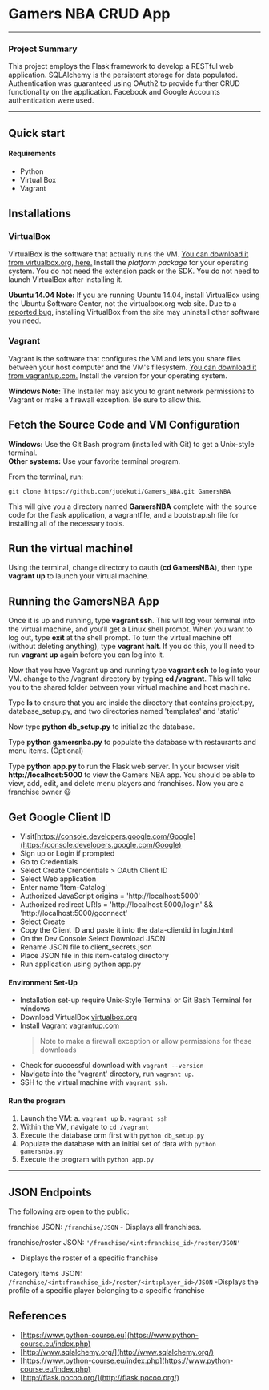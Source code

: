 # Gamers NBA CRUD App

---

### Project Summary
This project employs the Flask framework to develop a RESTful web application. SQLAlchemy is the persistent storage for data populated.
Authentication was guaranteed using OAuth2 to provide further CRUD functionality on the application. Facebook and Google Accounts authentication were used.


---

## Quick start
#### Requirements
- Python
- Virtual Box
- Vagrant

## Installations
### VirtualBox

VirtualBox is the software that actually runs the VM. [You can download it from virtualbox.org, here.](https://www.virtualbox.org/wiki/Downloads)  Install the *platform package* for your operating system.  You do not need the extension pack or the SDK. You do not need to launch VirtualBox after installing it.

**Ubuntu 14.04 Note:** If you are running Ubuntu 14.04, install VirtualBox using the Ubuntu Software Center, not the virtualbox.org web site. Due to a [reported bug](http://ubuntuforums.org/showthread.php?t=2227131), installing VirtualBox from the site may uninstall other software you need.

### Vagrant

Vagrant is the software that configures the VM and lets you share files between your host computer and the VM's filesystem.  [You can download it from vagrantup.com.](https://www.vagrantup.com/downloads) Install the version for your operating system.

**Windows Note:** The Installer may ask you to grant network permissions to Vagrant or make a firewall exception. Be sure to allow this.

## Fetch the Source Code and VM Configuration

**Windows:** Use the Git Bash program (installed with Git) to get a Unix-style terminal.  
**Other systems:** Use your favorite terminal program.

From the terminal, run:

    git clone https://github.com/judekuti/Gamers_NBA.git GamersNBA

This will give you a directory named **GamersNBA** complete with the source code for the flask application, a vagrantfile, and a bootstrap.sh file for installing all of the necessary tools. 

## Run the virtual machine!

Using the terminal, change directory to oauth (**cd GamersNBA**), then type **vagrant up** to launch your virtual machine.

## Running the GamersNBA App
Once it is up and running, type **vagrant ssh**. This will log your terminal into the virtual machine, and you'll get a Linux shell prompt. When you want to log out, type **exit** at the shell prompt.  To turn the virtual machine off (without deleting anything), type **vagrant halt**. If you do this, you'll need to run **vagrant up** again before you can log into it.


Now that you have Vagrant up and running type **vagrant ssh** to log into your VM.  change to the /vagrant directory by typing **cd /vagrant**. This will take you to the shared folder between your virtual machine and host machine.

Type **ls** to ensure that you are inside the directory that contains project.py, database_setup.py, and two directories named 'templates' and 'static'

Now type **python db_setup.py** to initialize the database.

Type **python gamersnba.py** to populate the database with restaurants and menu items. (Optional)

Type **python app.py** to run the Flask web server. In your browser visit **http://localhost:5000** to view the Gamers NBA app.  You should be able to view, add, edit, and delete menu players and franchises. Now you are a franchise owner :smiley:


## Get Google Client ID
- Visit[https://console.developers.google.com/Google](https://console.developers.google.com/Google)
- Sign up or Login if prompted
- Go to Credentials
- Select Create Crendentials > OAuth Client ID
- Select Web application
- Enter name 'Item-Catalog'
- Authorized JavaScript origins = 'http://localhost:5000'
- Authorized redirect URIs = 'http://localhost:5000/login' && 'http://localhost:5000/gconnect'
- Select Create
- Copy the Client ID and paste it into the data-clientid in login.html
- On the Dev Console Select Download JSON
- Rename JSON file to client_secrets.json
- Place JSON file in this item-catalog directory
- Run application using python app.py

#### Environment Set-Up
- Installation set-up require Unix-Style Terminal or Git Bash Terminal for windows
- Download VirtualBox [virtualbox.org](here)
- Install Vagrant [vagrantup.com](here)
    > Note to make a firewall exception or allow permissions for these downloads
- Check for successful download with `vagrant --version`
- Navigate into the 'vagrant' directory, run ```vagrant up```.
- SSH to the virtual machine with ```vagrant ssh```.

#### Run the program
1. Launch the VM:
    a. `vagrant up`
    b. `vagrant ssh`
2. Within the VM, navigate to `cd /vagrant`
3. Execute the database orm first with `python db_setup.py`
4. Populate the database with an initial set of data with `python gamersnba.py`
5. Execute the program with `python app.py`

---


## JSON Endpoints
 The following are open to the public:

franchise JSON: `/franchise/JSON`
    - Displays all franchises.

franchise/roster JSON: `'/franchise/<int:franchise_id>/roster/JSON'`
   - Displays the roster of a specific franchise

 Category Items JSON: `/franchise/<int:franchise_id>/roster/<int:player_id>/JSON`
   -Displays the profile of a specific player belonging to a specific franchise


## References
- [https://www.python-course.eu](https://www.python-course.eu/index.php)
- [http://www.sqlalchemy.org/](http://www.sqlalchemy.org/)
- [https://www.python-course.eu/index.php](https://www.python-course.eu/index.php)
- [http://flask.pocoo.org/](http://flask.pocoo.org/)

